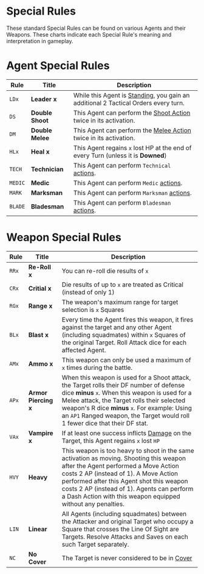 # Special Rules

These standard Special Rules can be found on various Agents and their Weapons. These charts indicate each Special Rule's meaning and interpretation in gameplay.

# Agent Special Rules

|Rule|Title|Description|
|----|----|----|
|`LDx`|**Leader x**|While this Agent is [Standing](../1.Introduction/4.Damage.md), you gain an additional 2 Tactical Orders every turn.|
|`DS`|**Double Shoot**|This Agent can perform the [Shoot Action](../3.Actions/3.Shoot.md) twice in its activation.|
|`DM`|**Double Melee**|This Agent can perform the [Melee Action](../3.Actions/4.Melee.md) twice in its activation.|
|`HLx`|**Heal x**|This Agent regains `x` lost HP at the end of every Turn (unless it is **Downed**)|
|`TECH`|**Technician**|This Agent can perform `Technical` [actions](../3.Actions/1.Actions.md#technical-actions).|
|`MEDIC`|**Medic**|This Agent can perform `Medic` [actions](../3.Actions/1.Actions.md#medic-actions).|
|`MARK`|**Marksman**|This Agent can perform `Marksman` [actions](../3.Actions/1.Actions.md#marksman-actions).|
|`BLADE`|**Bladesman**|This Agent can perform `Bladesman` [actions](../3.Actions/1.Actions.md#bladesman-actions).|

# Weapon Special Rules

|Rule|Title|Description|
|----|----|----|
|`RRx`|**Re-Roll x**|You can re-roll die results of `x`|
|`CRx`|**Critial x**|Die results of up to `x` are treated as Critical (instead of only 1)|
|`RGx`|**Range x**|The weapon's maximum range for target selection is `x` Squares|
|`BLx`|**Blast x**|Every time the Agent fires this weapon, it fires against the target and any other Agent (including squadmates) within `x` Squares of the original Target. Roll Attack dice for each affected Agent.|
|`AMx`|**Ammo x**|This weapon can only be used a maximum of `x` times during the battle.|
|`APx`|**Armor Piercing x**|When this weapon is used for a Shoot attack, the Target rolls their DF number of defense dice **minus** `x`. When this weapon is used for a Melee attack, the Target rolls their selected weapon's R dice **minus** `x`. For example: Using an `AP1` Ranged weapon, the Target would roll 1 fewer dice that their DF stat.|
|`VAx`|**Vampire x**|If at least one success inflicts [Damage](../1.Introduction/4.Damage.md) on the Target, this Agent regains `x` lost `HP`|
|`HVY`|**Heavy**|This weapon is too heavy to shoot in the same activation as moving. Shooting this weapon after the Agent performed a Move Action costs 2 AP (instead of 1). A Move Action performed after this Agent shot this weapon costs 2 AP (instead of 1). Agents can perform a Dash Action with this weapon equipped without any penalties.|
|`LIN`|**Linear**|All Agents (including squadmates) between the Attacker and original Target who occupy a Square that crosses the Line Of Sight are Targets. Resolve Attacks and Saves on each such Target separately.|
|`NC`|**No Cover**|The Target is never considered to be in [Cover](../1.Introduction/5.LineOfSight.md#cover)|
